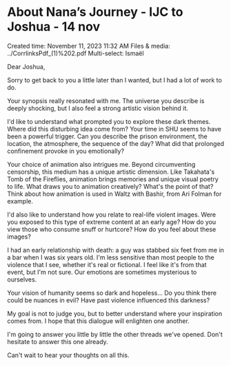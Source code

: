 # About Nana’s Journey - IJC to Joshua - 14 nov

Created time: November 11, 2023 11:32 AM
Files & media: ../CorrlinksPdf_(1)%202.pdf
Multi-select: Ismaël

Dear Joshua,

Sorry to get back to you a little later than I wanted, but I had a lot of work to do.

Your synopsis really resonated with me. The universe you describe is deeply shocking, but I also feel a strong artistic vision behind it.

I'd like to understand what prompted you to explore these dark themes. Where did this disturbing idea come from? Your time in SHU seems to have been a powerful trigger. Can you describe the prison environment, the location, the atmosphere, the sequence of the day? What did that prolonged confinement provoke in you emotionally?

Your choice of animation also intrigues me. Beyond circumventing censorship, this medium has a unique artistic dimension. Like Takahata's Tomb of the Fireflies, animation brings memories and unique visual poetry to life. What draws you to animation creatively? What's the point of that? Think about how animation is used in Waltz with Bashir, from Ari Folman for example.

I'd also like to understand how you relate to real-life violent images. Were you exposed to this type of extreme content at an early age? How do you view those who consume snuff or hurtcore? How do you feel about these images?

I had an early relationship with death: a guy was stabbed six feet from me in a bar when I was six years old. I'm less sensitive than most people to the violence that I see, whether it's real or fictional. I feel like it's from that event, but I'm not sure. Our emotions are sometimes mysterious to ourselves.

Your vision of humanity seems so dark and hopeless... Do you think there could be nuances in evil? Have past violence influenced this darkness?

My goal is not to judge you, but to better understand where your inspiration comes from. I hope that this dialogue will enlighten one another.

I'm going to answer you little by little the other threads we've opened. Don't hesitate to answer this one already.

Can't wait to hear your thoughts on all this.